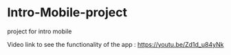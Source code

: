 # Intro-Mobile-project
project for intro mobile

Video link to see the functionality of the app : https://youtu.be/Zd1d_u84yNk
